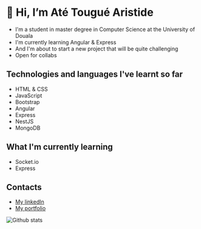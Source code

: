 # 👋 Hi, I’m Até Tougué Aristide
 - I'm a student in master degree in Computer Science at the University of Douala
 - I'm currently learning Angular & Express
 - And I'm about to start a new project that will be quite challenging
 - Open for collabs
 
## Technologies and languages I've learnt so far
- HTML & CSS
- JavaScript
- Bootstrap
- Angular
- Express
- NestJS
- MongoDB

## What I'm currently learning
- Socket.io
- Express

## Contacts
- [My linkedIn](https://linkedin.com/in/atetheone)
- [My portfolio](http://atetheone.tech)


![Github stats](https://github-readme-stats.vercel.app/api?username=atetheone)

<!---
atetheone/atetheone is a ✨ special ✨ repository because its `README.md` (this file) appears on your GitHub profile.
You can click the Preview link to take a look at your changes.
--->

